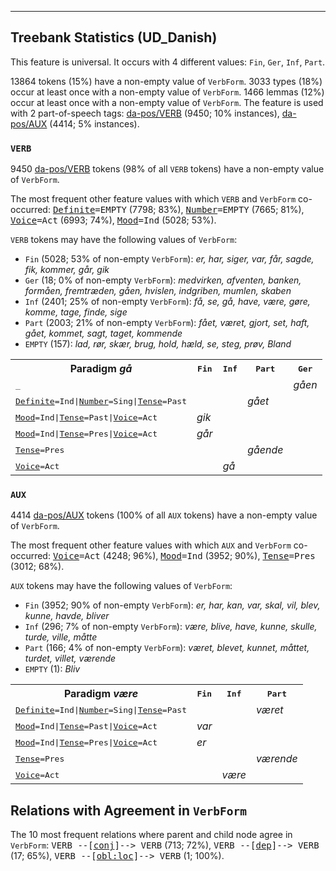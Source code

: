 

--------------------------------------------------------------------------------

## Treebank Statistics (UD_Danish)

This feature is universal.
It occurs with 4 different values: `Fin`, `Ger`, `Inf`, `Part`.

13864 tokens (15%) have a non-empty value of `VerbForm`.
3033 types (18%) occur at least once with a non-empty value of `VerbForm`.
1466 lemmas (12%) occur at least once with a non-empty value of `VerbForm`.
The feature is used with 2 part-of-speech tags: [da-pos/VERB]() (9450; 10% instances), [da-pos/AUX]() (4414; 5% instances).

### `VERB`

9450 [da-pos/VERB]() tokens (98% of all `VERB` tokens) have a non-empty value of `VerbForm`.

The most frequent other feature values with which `VERB` and `VerbForm` co-occurred: <tt><a href="Definite.html">Definite</a>=EMPTY</tt> (7798; 83%), <tt><a href="Number.html">Number</a>=EMPTY</tt> (7665; 81%), <tt><a href="Voice.html">Voice</a>=Act</tt> (6993; 74%), <tt><a href="Mood.html">Mood</a>=Ind</tt> (5028; 53%).

`VERB` tokens may have the following values of `VerbForm`:

* `Fin` (5028; 53% of non-empty `VerbForm`): <em>er, har, siger, var, får, sagde, fik, kommer, går, gik</em>
* `Ger` (18; 0% of non-empty `VerbForm`): <em>medvirken, afventen, banken, formåen, fremtræden, gåen, hvislen, indgriben, mumlen, skaben</em>
* `Inf` (2401; 25% of non-empty `VerbForm`): <em>få, se, gå, have, være, gøre, komme, tage, finde, sige</em>
* `Part` (2003; 21% of non-empty `VerbForm`): <em>fået, været, gjort, set, haft, gået, kommet, sagt, taget, kommende</em>
* `EMPTY` (157): <em>lad, rør, skær, brug, hold, hæld, se, steg, prøv, Bland</em>

<table>
  <tr><th>Paradigm <i>gå</i></th><th><tt>Fin</tt></th><th><tt>Inf</tt></th><th><tt>Part</tt></th><th><tt>Ger</tt></th></tr>
  <tr><td><tt>_</tt></td><td></td><td></td><td></td><td><em>gåen</em></td></tr>
  <tr><td><tt><a href="Definite.html">Definite</a>=Ind|<a href="Number.html">Number</a>=Sing|<a href="Tense.html">Tense</a>=Past</tt></td><td></td><td></td><td><em>gået</em></td><td></td></tr>
  <tr><td><tt><a href="Mood.html">Mood</a>=Ind|<a href="Tense.html">Tense</a>=Past|<a href="Voice.html">Voice</a>=Act</tt></td><td><em>gik</em></td><td></td><td></td><td></td></tr>
  <tr><td><tt><a href="Mood.html">Mood</a>=Ind|<a href="Tense.html">Tense</a>=Pres|<a href="Voice.html">Voice</a>=Act</tt></td><td><em>går</em></td><td></td><td></td><td></td></tr>
  <tr><td><tt><a href="Tense.html">Tense</a>=Pres</tt></td><td></td><td></td><td><em>gående</em></td><td></td></tr>
  <tr><td><tt><a href="Voice.html">Voice</a>=Act</tt></td><td></td><td><em>gå</em></td><td></td><td></td></tr>
</table>

### `AUX`

4414 [da-pos/AUX]() tokens (100% of all `AUX` tokens) have a non-empty value of `VerbForm`.

The most frequent other feature values with which `AUX` and `VerbForm` co-occurred: <tt><a href="Voice.html">Voice</a>=Act</tt> (4248; 96%), <tt><a href="Mood.html">Mood</a>=Ind</tt> (3952; 90%), <tt><a href="Tense.html">Tense</a>=Pres</tt> (3012; 68%).

`AUX` tokens may have the following values of `VerbForm`:

* `Fin` (3952; 90% of non-empty `VerbForm`): <em>er, har, kan, var, skal, vil, blev, kunne, havde, bliver</em>
* `Inf` (296; 7% of non-empty `VerbForm`): <em>være, blive, have, kunne, skulle, turde, ville, måtte</em>
* `Part` (166; 4% of non-empty `VerbForm`): <em>været, blevet, kunnet, måttet, turdet, villet, værende</em>
* `EMPTY` (1): <em>Bliv</em>

<table>
  <tr><th>Paradigm <i>være</i></th><th><tt>Fin</tt></th><th><tt>Inf</tt></th><th><tt>Part</tt></th></tr>
  <tr><td><tt><a href="Definite.html">Definite</a>=Ind|<a href="Number.html">Number</a>=Sing|<a href="Tense.html">Tense</a>=Past</tt></td><td></td><td></td><td><em>været</em></td></tr>
  <tr><td><tt><a href="Mood.html">Mood</a>=Ind|<a href="Tense.html">Tense</a>=Past|<a href="Voice.html">Voice</a>=Act</tt></td><td><em>var</em></td><td></td><td></td></tr>
  <tr><td><tt><a href="Mood.html">Mood</a>=Ind|<a href="Tense.html">Tense</a>=Pres|<a href="Voice.html">Voice</a>=Act</tt></td><td><em>er</em></td><td></td><td></td></tr>
  <tr><td><tt><a href="Tense.html">Tense</a>=Pres</tt></td><td></td><td></td><td><em>værende</em></td></tr>
  <tr><td><tt><a href="Voice.html">Voice</a>=Act</tt></td><td></td><td><em>være</em></td><td></td></tr>
</table>

## Relations with Agreement in `VerbForm`

The 10 most frequent relations where parent and child node agree in `VerbForm`:
<tt>VERB --[<a href="../dep/conj.html">conj</a>]--> VERB</tt> (713; 72%),
<tt>VERB --[<a href="../dep/dep.html">dep</a>]--> VERB</tt> (17; 65%),
<tt>VERB --[<a href="../dep/obl:loc.html">obl:loc</a>]--> VERB</tt> (1; 100%).

